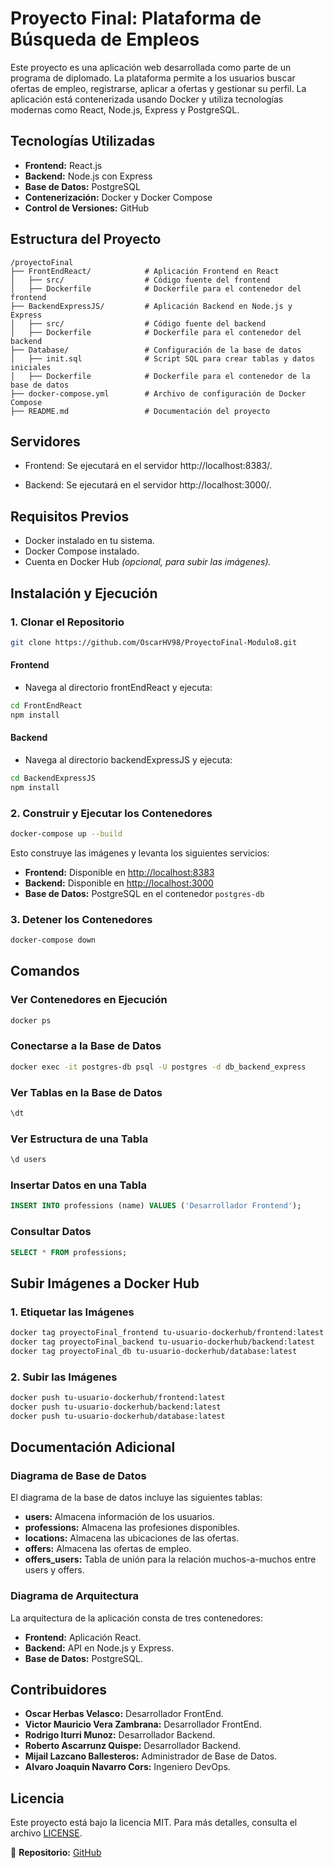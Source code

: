 # Proyecto Final: Plataforma de Búsqueda de Empleos

Este proyecto es una aplicación web desarrollada como parte de un programa de diplomado. La plataforma permite a los usuarios buscar ofertas de empleo, registrarse, aplicar a ofertas y gestionar su perfil. La aplicación está contenerizada usando Docker y utiliza tecnologías modernas como React, Node.js, Express y PostgreSQL.

## Tecnologías Utilizadas

- **Frontend:** React.js
- **Backend:** Node.js con Express
- **Base de Datos:** PostgreSQL
- **Contenerización:** Docker y Docker Compose
- **Control de Versiones:** GitHub

## Estructura del Proyecto

```
/proyectoFinal
├── FrontEndReact/            # Aplicación Frontend en React
│   ├── src/                  # Código fuente del frontend
│   ├── Dockerfile            # Dockerfile para el contenedor del frontend
├── BackendExpressJS/         # Aplicación Backend en Node.js y Express
│   ├── src/                  # Código fuente del backend
│   ├── Dockerfile            # Dockerfile para el contenedor del backend
├── Database/                 # Configuración de la base de datos
│   ├── init.sql              # Script SQL para crear tablas y datos iniciales
│   ├── Dockerfile            # Dockerfile para el contenedor de la base de datos
├── docker-compose.yml        # Archivo de configuración de Docker Compose
├── README.md                 # Documentación del proyecto
```

## Servidores

- Frontend: Se ejecutará en el servidor http://localhost:8383/.

- Backend: Se ejecutará en el servidor http://localhost:3000/.

## Requisitos Previos

- Docker instalado en tu sistema.
- Docker Compose instalado.
- Cuenta en Docker Hub *(opcional, para subir las imágenes).*

## Instalación y Ejecución

### 1. Clonar el Repositorio

```bash
git clone https://github.com/OscarHV98/ProyectoFinal-Modulo8.git
```
#### Frontend
- Navega al directorio frontEndReact y ejecuta:

```bash
cd FrontEndReact
npm install
```
#### Backend
- Navega al directorio backendExpressJS y ejecuta:

```bash
cd BackendExpressJS
npm install
```

### 2. Construir y Ejecutar los Contenedores

```bash
docker-compose up --build
```

Esto construye las imágenes y levanta los siguientes servicios:

- **Frontend:** Disponible en [http://localhost:8383](http://localhost:8383)
- **Backend:** Disponible en [http://localhost:3000](http://localhost:3000)
- **Base de Datos:** PostgreSQL en el contenedor `postgres-db`

### 3. Detener los Contenedores

```bash
docker-compose down
```

## Comandos 

### Ver Contenedores en Ejecución

```bash
docker ps
```

### Conectarse a la Base de Datos

```bash
docker exec -it postgres-db psql -U postgres -d db_backend_express
```

### Ver Tablas en la Base de Datos

```sql
\dt
```

### Ver Estructura de una Tabla

```sql
\d users
```

### Insertar Datos en una Tabla

```sql
INSERT INTO professions (name) VALUES ('Desarrollador Frontend');
```

### Consultar Datos

```sql
SELECT * FROM professions;
```

## Subir Imágenes a Docker Hub

### 1. Etiquetar las Imágenes

```bash
docker tag proyectoFinal_frontend tu-usuario-dockerhub/frontend:latest
docker tag proyectoFinal_backend tu-usuario-dockerhub/backend:latest
docker tag proyectoFinal_db tu-usuario-dockerhub/database:latest
```

### 2. Subir las Imágenes

```bash
docker push tu-usuario-dockerhub/frontend:latest
docker push tu-usuario-dockerhub/backend:latest
docker push tu-usuario-dockerhub/database:latest
```

## Documentación Adicional

### Diagrama de Base de Datos

El diagrama de la base de datos incluye las siguientes tablas:

- **users:** Almacena información de los usuarios.
- **professions:** Almacena las profesiones disponibles.
- **locations:** Almacena las ubicaciones de las ofertas.
- **offers:** Almacena las ofertas de empleo.
- **offers_users:** Tabla de unión para la relación muchos-a-muchos entre users y offers.

### Diagrama de Arquitectura

La arquitectura de la aplicación consta de tres contenedores:

- **Frontend:** Aplicación React.
- **Backend:** API en Node.js y Express.
- **Base de Datos:** PostgreSQL.

## Contribuidores

- **Oscar Herbas Velasco:** Desarrollador FrontEnd.
- **Victor Mauricio Vera Zambrana:** Desarrollador FrontEnd.
- **Rodrigo Iturri Munoz:** Desarrollador Backend.
- **Roberto Ascarrunz Quispe:** Desarrollador Backend.
- **Mijail Lazcano Ballesteros:** Administrador de Base de Datos.
- **Alvaro Joaquin Navarro Cors:** Ingeniero DevOps.

## Licencia

Este proyecto está bajo la licencia MIT. Para más detalles, consulta el archivo [LICENSE](LICENSE).

🔗 **Repositorio:** [GitHub](https://github.com/OscarHV98/ProyectoFinal-Modulo8.git)

